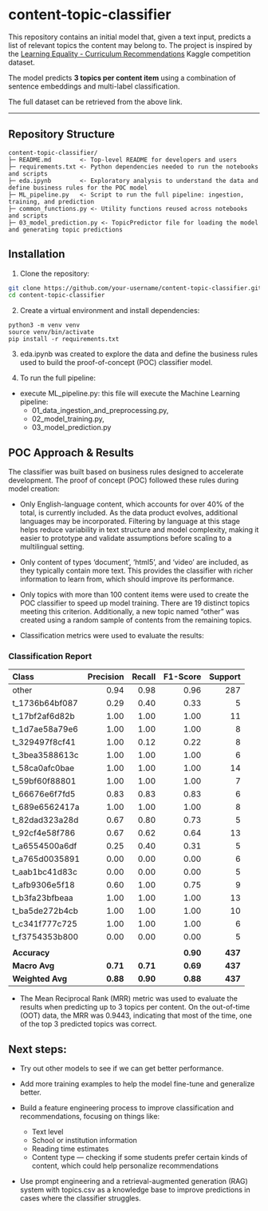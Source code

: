 # content-topic-classifier

This repository contains an initial model that, given a text input, predicts a list of relevant topics the content may belong to. The project is inspired by the [Learning Equality - Curriculum Recommendations](https://www.kaggle.com/competitions/learning-equality-curriculum-recommendations) Kaggle competition dataset.

The model predicts **3 topics per content item** using a combination of sentence embeddings and multi-label classification.

The full dataset can be retrieved from the above link.

---

## Repository Structure

```
content-topic-classifier/
├─ README.md        <- Top-level README for developers and users
├─ requirements.txt <- Python dependencies needed to run the notebooks and scripts
├─ eda.ipynb        <- Exploratory analysis to understand the data and define business rules for the POC model
├─ ML_pipeline.py   <- Script to run the full pipeline: ingestion, training, and prediction
├─ common_functions.py <- Utility functions reused across notebooks and scripts
├─ 03_model_prediction.py <- TopicPredictor file for loading the model and generating topic predictions
```

## Installation

1. Clone the repository:

```bash
git clone https://github.com/your-username/content-topic-classifier.git
cd content-topic-classifier
```

2. Create a virtual environment and install dependencies:

```
python3 -m venv venv
source venv/bin/activate 
pip install -r requirements.txt
```

3. eda.ipynb was created to explore the data and define the business rules used to build the proof-of-concept (POC) classifier model.

4. To run the full pipeline:
- execute ML_pipeline.py: this file will execute the Machine Learning pipeline:
    - 01_data_ingestion_and_preprocessing.py,
    - 02_model_training.py,
    - 03_model_prediction.py

## POC Approach & Results

The classifier was built based on business rules designed to accelerate development. The proof of concept (POC) followed these rules during model creation:

- Only English-language content, which accounts for over 40% of the total, is currently included. As the data product evolves, additional languages may be incorporated. Filtering by language at this stage helps reduce variability in text structure and model complexity, making it easier to prototype and validate assumptions before scaling to a multilingual setting.

- Only content of types ‘document’, ‘html5’, and ‘video’ are included, as they typically contain more text. This provides the classifier with richer information to learn from, which should improve its performance.

- Only topics with more than 100 content items were used to create the POC classifier to speed up model training. There are 19 distinct topics meeting this criterion. Additionally, a new topic named “other” was created using a random sample of contents from the remaining topics.

- Classification metrics were used to evaluate the results:

### Classification Report

| Class | Precision | Recall | F1-Score | Support |
|:---|---:|---:|---:|---:|
| other | 0.94 | 0.98 | 0.96 | 287 |
| t_1736b64bf087 | 0.29 | 0.40 | 0.33 | 5 |
| t_17bf2af6d82b | 1.00 | 1.00 | 1.00 | 11 |
| t_1d7ae58a79e6 | 1.00 | 1.00 | 1.00 | 8 |
| t_329497f8cf41 | 1.00 | 0.12 | 0.22 | 8 |
| t_3bea3588613c | 1.00 | 1.00 | 1.00 | 6 |
| t_58ca0afc0bae | 1.00 | 1.00 | 1.00 | 14 |
| t_59bf60f88801 | 1.00 | 1.00 | 1.00 | 7 |
| t_66676e6f7fd5 | 0.83 | 0.83 | 0.83 | 6 |
| t_689e6562417a | 1.00 | 1.00 | 1.00 | 8 |
| t_82dad323a28d | 0.67 | 0.80 | 0.73 | 5 |
| t_92cf4e58f786 | 0.67 | 0.62 | 0.64 | 13 |
| t_a6554500a6df | 0.25 | 0.40 | 0.31 | 5 |
| t_a765d0035891 | 0.00 | 0.00 | 0.00 | 6 |
| t_aab1bc41d83c | 0.00 | 0.00 | 0.00 | 5 |
| t_afb9306e5f18 | 0.60 | 1.00 | 0.75 | 9 |
| t_b3fa23bfbeaa | 1.00 | 1.00 | 1.00 | 13 |
| t_ba5de272b4cb | 1.00 | 1.00 | 1.00 | 10 |
| t_c341f777c725 | 1.00 | 1.00 | 1.00 | 6 |
| t_f3754353b800 | 0.00 | 0.00 | 0.00 | 5 |
| | | | | |
| **Accuracy** | | | **0.90** | **437** |
| **Macro Avg** | **0.71** | **0.71** | **0.69** | **437** |
| **Weighted Avg** | **0.88** | **0.90** | **0.88** | **437** |

- The Mean Reciprocal Rank (MRR) metric was used to evaluate the results when predicting up to 3 topics per content. On the out-of-time (OOT) data, the MRR was 0.9443, indicating that most of the time, one of the top 3 predicted topics was correct.

## Next steps: 

- Try out other models to see if we can get better performance.

- Add more training examples to help the model fine-tune and generalize better.

- Build a feature engineering process to improve classification and recommendations, focusing on things like:

    - Text level
    - School or institution information
    - Reading time estimates
    - Content type — checking if some students prefer certain kinds of content, which could help personalize recommendations

- Use prompt engineering and a retrieval-augmented generation (RAG) system with topics.csv as a knowledge base to improve predictions in cases where the classifier struggles.

